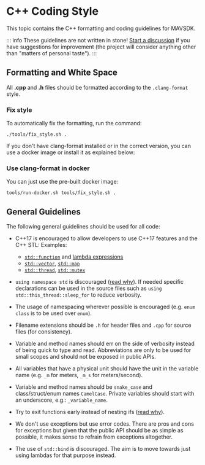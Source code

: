 # C++ Coding Style

This topic contains the C++ formatting and coding guidelines for MAVSDK.

::: info
These guidelines are not written in stone!
[Start a discussion](../../index.md#getting-help) if you have suggestions for improvement \(the project will consider anything other than "matters of personal taste"\).
:::

## Formatting and White Space

All **.cpp** and **.h** files should be formatted according to the `.clang-format` style.

### Fix style

To automatically fix the formatting, run the command:

```
./tools/fix_style.sh .
```

If you don't have clang-format installed or in the correct version, you can use a docker image or install it as explained below:

### Use clang-format in docker

You can just use the pre-built docker image:

```
tools/run-docker.sh tools/fix_style.sh .
```

## General Guidelines

The following general guidelines should be used for all code:

* C++17 is encouraged to allow developers to use C++17 features and the C++ STL:
  Examples:

  * [`std::function`](http://en.cppreference.com/w/cpp/utility/functional/function) and [lambda expressions](http://en.cppreference.com/w/cpp/language/lambda)
  * [`std::vector`](http://en.cppreference.com/w/cpp/container/vector), [`std::map`](http://www.cplusplus.com/reference/map/map/)
  * [`std::thread`](http://www.cplusplus.com/reference/thread/thread/), [`std::mutex`](http://en.cppreference.com/w/cpp/thread/mutex)

* `using namespace std` is discouraged \([read why](https://stackoverflow.com/questions/1452721/why-is-using-namespace-std-considered-bad-practice)\).
  If needed specific declarations can be used in the source files such as `using std::this_thread::sleep_for` to reduce verbosity.

* The usage of namespacing wherever possible is encouraged \(e.g. `enum class` is to be used over `enum`\).
* Filename extensions should be `.h` for header files and `.cpp` for source files \(for consistency\).
* Variable and method names should err on the side of verbosity instead of being quick to type and read. Abbreviations are only to be used for small scopes and should not be exposed in public APIs.
* All variables that have a physical unit should have the unit in the variable name \(e.g. `_m` for meters, `_m_s` for meters/second\).
* Variable and method names should be `snake_case` and class/struct/enum names `CamelCase`. Private variables should start with an underscore, e.g.: `_variable_name`.
* Try to exit functions early instead of nesting ifs \([read why](https://softwareengineering.stackexchange.com/questions/18454/should-i-return-from-a-function-early-or-use-an-if-statement)\).
* We don't use exceptions but use error codes. There are pros and cons for exceptions but given that the public API should be as simple as possible, it makes sense to refrain from exceptions altogether.
* The use of `std::bind` is discouraged. The aim is to move towards just using lambdas for that purpose instead.
